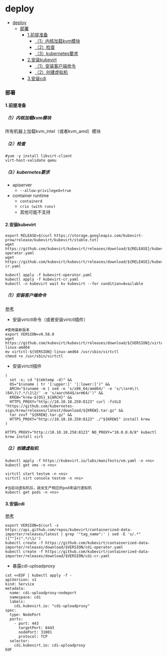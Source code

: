# deploy

<!-- @import "[TOC]" {cmd="toc" depthFrom=1 depthTo=6 orderedList=false} -->
<!-- code_chunk_output -->

- [deploy](#deploy)
    - [部署](#部署)
      - [1.前提准备](#1前提准备)
        - [（1）内核加载kvm模块](#1内核加载kvm模块)
        - [（2）检查](#2检查)
        - [（3）kubernetes要求](#3kubernetes要求)
      - [2.安装kubevirt](#2安装kubevirt)
        - [（1）安装客户端命令](#1安装客户端命令)
        - [（2）创建虚拟机](#2创建虚拟机)
      - [3.安装cdi](#3安装cdi)

<!-- /code_chunk_output -->

### 部署

#### 1.前提准备

##### （1）内核加载kvm模块
所有机器上加载kvm_intel（或者kvm_amd）模块

##### （2）检查

```shell
#yum -y install libvirt-client
virt-host-validate qemu
```

##### （3）kubernetes要求
* apiserver
  * `--allow-privileged=true`
* container runtime
  * `containerd`
  * `crio (with runv)`
  * 其他可能不支持

#### 2.安装kubevirt
```shell
export RELEASE=$(curl https://storage.googleapis.com/kubevirt-prow/release/kubevirt/kubevirt/stable.txt)
wget https://github.com/kubevirt/kubevirt/releases/download/${RELEASE}/kubevirt-operator.yaml
wget https://github.com/kubevirt/kubevirt/releases/download/${RELEASE}/kubevirt-cr.yaml

kubectl apply -f kubevirt-operator.yaml
kubectl apply -f kubevirt-cr.yaml
kubectl -n kubevirt wait kv kubevirt --for condition=Available
```

##### （1）安装客户端命令
[参考](https://kubevirt.io/user-guide/operations/virtctl_client_tool/)

* 安装virtctl命令（或者安装virtctl插件）
```shell
#使用最新版本
export VERSION=v0.58.0
wget https://github.com/kubevirt/kubevirt/releases/download/${VERSION}/virtctl-${VERSION}-linux-amd64
mv virtctl-${VERSION}-linux-amd64 /usr/sbin/virtctl
chmod +x /usr/sbin/virtctl
```

* 安装virtctl插件
```shell
(
  set -x; cd "$(mktemp -d)" &&
  OS="$(uname | tr '[:upper:]' '[:lower:]')" &&
  ARCH="$(uname -m | sed -e 's/x86_64/amd64/' -e 's/\(arm\)\(64\)\?.*/\1\2/' -e 's/aarch64$/arm64/')" &&
  KREW="krew-${OS}_${ARCH}" &&
  HTTPS_PROXY="http://10.10.10.250:8123" curl -fsSLO "https://github.com/kubernetes-sigs/krew/releases/latest/download/${KREW}.tar.gz" &&
  tar zxvf "${KREW}.tar.gz" &&
  HTTPS_PROXY="http://10.10.10.250:8123" ./"${KREW}" install krew
)

HTTPS_PROXY="http://10.10.10.250:8123" NO_PROXY="10.0.0.0/8" kubectl krew install virt
```

##### （2）创建虚拟机
```shell
kubectl apply -f https://kubevirt.io/labs/manifests/vm.yaml -n <ns>
kubectl get vms -n <ns>

virtctl start testvm -n <ns>
virtctl virt console testvm -n <ns>

#当启动虚拟机后，就会生产相应的pod来运行虚拟机
kubectl get pods -n <ns>
```

#### 3.安装cdi
[参考](https://kubevirt.io/user-guide/operations/containerized_data_importer/)
```shell
export VERSION=$(curl -s https://api.github.com/repos/kubevirt/containerized-data-importer/releases/latest | grep '"tag_name":' | sed -E 's/.*"([^"]+)".*/\1/')
kubectl create -f https://github.com/kubevirt/containerized-data-importer/releases/download/$VERSION/cdi-operator.yaml
kubectl create -f https://github.com/kubevirt/containerized-data-importer/releases/download/$VERSION/cdi-cr.yaml
```

* 暴露cdi-uploadproxy
```shell
cat <<EOF | kubectl apply -f -
apiVersion: v1
kind: Service
metadata:
  name: cdi-uploadproxy-nodeport
  namespace: cdi
  labels:
    cdi.kubevirt.io: "cdi-uploadproxy"
spec:
  type: NodePort
  ports:
    - port: 443
      targetPort: 8443
      nodePort: 31001
      protocol: TCP
  selector:
    cdi.kubevirt.io: cdi-uploadproxy
EOF
```
